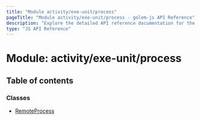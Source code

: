 ```yaml
---
title: "Module activity/exe-unit/process"
pageTitle: "Module activity/exe-unit/process - golem-js API Reference"
description: "Explore the detailed API reference documentation for the Module activity/exe-unit/process within the golem-js SDK for the Golem Network."
type: "JS API Reference"
---
```

# Module: activity/exe-unit/process

## Table of contents

### Classes

- [RemoteProcess](../classes/activity_exe_unit_process.RemoteProcess)
